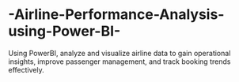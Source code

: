 # -Airline-Performance-Analysis-using-Power-BI-
Using PowerBI, analyze and visualize airline data to gain operational insights, improve passenger management, and track booking trends effectively.
